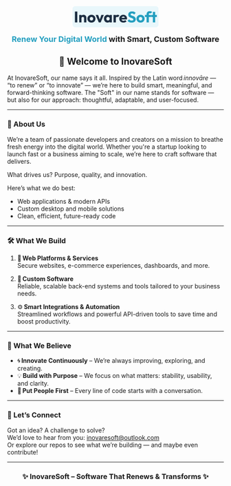 <p align="center">
  <img src="https://github.com/InovareSoft/.github/blob/main/profile/images/InovareSoft-Logo.svg" alt="InovareSoft Logo" style="max-width: 200px; height: auto;" />
</p>

<p align="center" style="font-size:18px; margin-top:0;">
  <strong><span style="color: #229EBF;">Renew Your Digital World</span> with Smart, Custom Software</strong>
</p>

<h2 align="center">🚀 Welcome to InovareSoft</h2>

At InovareSoft, our name says it all. Inspired by the Latin word <em>innovāre</em> — “to renew” or “to innovate” — we’re here to build smart, meaningful, and forward-thinking software. The "Soft" in our name stands for software — but also for our approach: thoughtful, adaptable, and user-focused.

---

### 🌟 About Us

We’re a team of passionate developers and creators on a mission to breathe fresh energy into the digital world. Whether you're a startup looking to launch fast or a business aiming to scale, we’re here to craft software that delivers.

What drives us? Purpose, quality, and innovation.

Here’s what we do best:

- Web applications & modern APIs  
- Custom desktop and mobile solutions  
- Clean, efficient, future-ready code

---

### 🛠 What We Build

1. 🧱 <strong>Web Platforms & Services</strong>  
   Secure websites, e-commerce experiences, dashboards, and more.

2. 💼 <strong>Custom Software</strong>  
   Reliable, scalable back-end systems and tools tailored to your business needs.

3. ⚙️ <strong>Smart Integrations & Automation</strong>  
   Streamlined workflows and powerful API-driven tools to save time and boost productivity.

---

### 🧩 What We Believe

- 🌀 <strong>Innovate Continuously</strong> – We’re always improving, exploring, and creating.  
- 💡 <strong>Build with Purpose</strong> – We focus on what matters: stability, usability, and clarity.  
- 🤝 <strong>Put People First</strong> – Every line of code starts with a conversation.

---

### 🤝 Let’s Connect

Got an idea? A challenge to solve?  
We’d love to hear from you: [inovaresoft@outlook.com](mailto:inovaresoft@outlook.com)  
Or explore our repos to see what we’re building — and maybe even contribute!

---

<h3 align="center">✨ InovareSoft – Software That Renews & Transforms ✨</h3>
